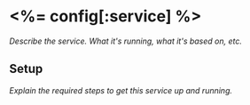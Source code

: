 # <%= config[:service] %>

_Describe the service. What it's running, what it's based on, etc._

## Setup

_Explain the required steps to get this service up and running._
